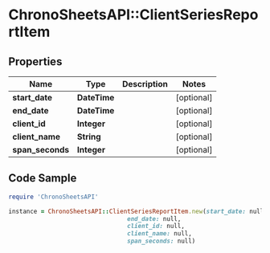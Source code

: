 # ChronoSheetsAPI::ClientSeriesReportItem

## Properties

Name | Type | Description | Notes
------------ | ------------- | ------------- | -------------
**start_date** | **DateTime** |  | [optional] 
**end_date** | **DateTime** |  | [optional] 
**client_id** | **Integer** |  | [optional] 
**client_name** | **String** |  | [optional] 
**span_seconds** | **Integer** |  | [optional] 

## Code Sample

```ruby
require 'ChronoSheetsAPI'

instance = ChronoSheetsAPI::ClientSeriesReportItem.new(start_date: null,
                                 end_date: null,
                                 client_id: null,
                                 client_name: null,
                                 span_seconds: null)
```


